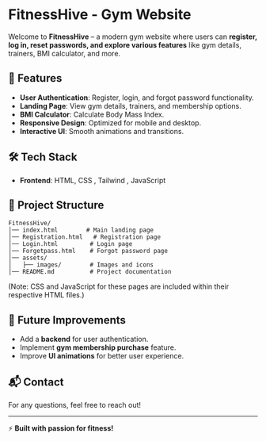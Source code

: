 # FitnessHive - Gym Website

Welcome to **FitnessHive** – a modern gym website where users can **register, log in, reset passwords, and explore various features** like gym details, trainers, BMI calculator, and more.

## 🚀 Features
- **User Authentication**: Register, login, and forgot password functionality.
- **Landing Page**: View gym details, trainers, and membership options.
- **BMI Calculator**: Calculate Body Mass Index.
- **Responsive Design**: Optimized for mobile and desktop.
- **Interactive UI**: Smooth animations and transitions.

## 🛠 Tech Stack
- **Frontend**: HTML, CSS , Tailwind , JavaScript

## 📂 Project Structure
```
FitnessHive/
│── index.html        # Main landing page
│── Registration.html   # Registration page
│── Login.html         # Login page
│── Forgetpass.html    # Forgot password page
│── assets/
│   ├── images/        # Images and icons
│── README.md          # Project documentation
```

(Note: CSS and JavaScript for these pages are included within their respective HTML files.)


## 🎯 Future Improvements
- Add a **backend** for user authentication.
- Implement **gym membership purchase** feature.
- Improve **UI animations** for better user experience.

## 📬 Contact
For any questions, feel free to reach out!

---
⚡ **Built with passion for fitness!**
